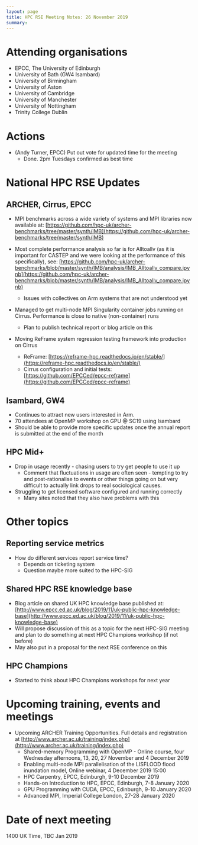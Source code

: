 ```yaml
---
layout: page
title: HPC RSE Meeting Notes: 26 November 2019
summary:
---
```


# Attending organisations

   - EPCC, The University of Edinburgh
   - University of Bath (GW4 Isambard)
   - University of Birmingham
   - University of Aston
   - University of Cambridge
   - University of Manchester
   - University of Nottingham
   - Trinity College Dublin
 
# Actions

   - (Andy Turner, EPCC) Put out vote for updated time for the meeting
     - Done. 2pm Tuesdays confirmed as best time

# National HPC RSE Updates

## ARCHER, Cirrus, EPCC

   - MPI benchmarks across a wide variety of systems and MPI libraries now available at: [https://github.com/hpc-uk/archer-benchmarks/tree/master/synth/IMB](https://github.com/hpc-uk/archer-benchmarks/tree/master/synth/IMB)
   - Most complete performance analysis so far is for Alltoallv (as it is important for CASTEP and we were looking at the performance of this specifically), see: [https://github.com/hpc-uk/archer-benchmarks/blob/master/synth/IMB/analysis/IMB_Alltoallv_compare.ipynb](https://github.com/hpc-uk/archer-benchmarks/blob/master/synth/IMB/analysis/IMB_Alltoallv_compare.ipynb)
     + Issues with collectives on Arm systems that are not understood yet

   - Managed to get multi-node MPI Singularity container jobs running on Cirrus. Performance is close to native (non-container) runs
     + Plan to publish technical report or blog article on this

   - Moving ReFrame system regression testing framework into production on Cirrus
     + ReFrame: [https://reframe-hpc.readthedocs.io/en/stable/](https://reframe-hpc.readthedocs.io/en/stable/)
     + Cirrus configuration and initial tests: [https://github.com/EPCCed/epcc-reframe](https://github.com/EPCCed/epcc-reframe)

## Isambard, GW4

   - Continues to attract new users interested in Arm.
   - 70 attendees at OpenMP workshop on GPU @ SC19 using Isambard
   - Should be able to provide more specific updates once the annual report is submitted at the end of the month

## HPC Mid+

   - Drop in usage recently - chasing users to try get people to use it up
     + Comment that fluctuations in usage are often seen - tempting to try and post-rationalise to events or other things going on but very difficult to actually link drops to real sociological causes.
   - Struggling to get licensed software configured and running correctly
     + Many sites noted that they also have problems with this 

# Other topics

## Reporting service metrics 

   - How do different services report service time?
     - Depends on ticketing system
     - Question maybe more suited to the HPC-SIG

## Shared HPC RSE knowledge base

   - Blog article on shared UK HPC knowledge base published at: [http://www.epcc.ed.ac.uk/blog/2019/11/uk-public-hpc-knowledge-base](http://www.epcc.ed.ac.uk/blog/2019/11/uk-public-hpc-knowledge-base)
   - Will propose discussion of this as a topic for the next HPC-SIG meeting and plan to do something at next HPC Champions workshop (if not before)
   - May also put in a proposal for the next RSE conference on this

## HPC Champions

   - Started to think about HPC Champions workshops for next year

# Upcoming training, events and meetings

   - Upcoming ARCHER Training Opportunities. Full details and registration at [http://www.archer.ac.uk/training/index.php](http://www.archer.ac.uk/training/index.php)
      + Shared-memory Programming with OpenMP - Online course, four Wednesday afternoons, 13, 20, 27 November and 4 December 2019
      + Enabling multi-node MPI parallelisation of the LISFLOOD flood inundation model, Online webinar, 4 December 2019 15:00
      + HPC Carpentry, EPCC, Edinburgh, 9-10 December 2019
      + Hands-on Introduction to HPC, EPCC, Edinburgh, 7-8 January 2020
      + GPU Programming with CUDA, EPCC, Edinburgh, 9-10 January 2020
      + Advanced MPI, Imperial College London, 27-28 January 2020

# Date of next meeting

1400 UK Time, TBC Jan 2019
